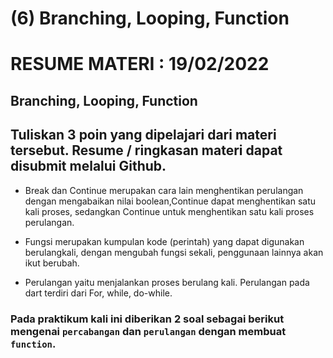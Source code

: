 # (6) Branching, Looping, Function

# RESUME MATERI : 19/02/2022

## Branching, Looping, Function

Tuliskan 3 poin yang dipelajari dari materi tersebut. Resume / ringkasan materi dapat disubmit melalui Github.
------------------------------------------------------------------------------------------------------------------------------------------------------

- Break dan Continue merupakan cara lain menghentikan perulangan dengan mengabaikan nilai boolean,Continue dapat menghentikan satu kali proses, sedangkan Continue untuk menghentikan satu kali proses perulangan.

- Fungsi merupakan kumpulan kode (perintah) yang dapat digunakan berulangkali, dengan mengubah fungsi sekali, penggunaan lainnya akan ikut berubah.

- Perulangan yaitu menjalankan proses berulang kali. Perulangan pada dart terdiri dari For, while, do-while.

### Pada praktikum kali ini diberikan 2 soal sebagai berikut mengenai `percabangan` dan `perulangan` dengan membuat `function`.
